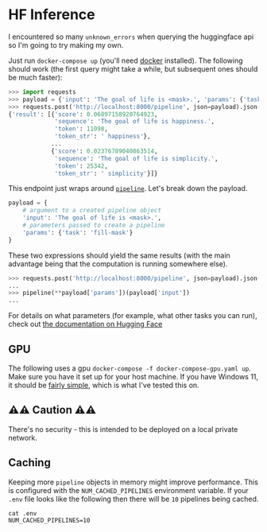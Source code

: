 # HF Inference
I encountered so many `unknown_errors` when querying the huggingface api so I'm going to try making my own.

Just run `docker-compose up` (you'll need [docker](https://www.docker.com/products/docker-desktop) installed).
The following should work (the first query might take a while, but subsequent ones should be much faster):
```python
>>> import requests
>>> payload = {'input': 'The goal of life is <mask>.', 'params': {'task': 'fill-mask'}}
>>> requests.post('http://localhost:8000/pipeline', json=payload).json()
{'result': [{'score': 0.06897158920764923,
             'sequence': 'The goal of life is happiness.',
             'token': 11098,
             'token_str': ' happiness'},
            ...
            {'score': 0.02376789040863514,
             'sequence': 'The goal of life is simplicity.',
             'token': 25342,
             'token_str': ' simplicity'}]}
```

This endpoint just wraps around [`pipeline`](https://huggingface.co/docs/transformers/v4.16.2/en/main_classes/pipelines#transformers.pipeline).
Let's break down the payload.
```python
payload = {
    # argument to a created pipeline object
    'input': 'The goal of life is <mask>.', 
    # parameters passed to create a pipeline
    'params': {'task': 'fill-mask'}
}
```
These two expressions should yield the same results (with the main advantage being that the computation is running somewhere else).
```python
>>> requests.post('http://localhost:8000/pipeline', json=payload).json()['result']
...
>>> pipeline(**payload['params'])(payload['input'])
...
```
For details on what parameters (for example, what other tasks you can run), check out [the documentation on Hugging Face](https://huggingface.co/docs/transformers/v4.16.2/en/main_classes/pipelines#transformers.pipeline.task)


## GPU
The following uses a gpu `docker-compose -f docker-compose-gpu.yaml up`.
Make sure you have it set up for your host machine.
If you have Windows 11, it should be [fairly simple](https://www.docker.com/blog/wsl-2-gpu-support-for-docker-desktop-on-nvidia-gpus/), which is what I've tested this on.


## ⚠️⚠️ Caution ⚠️⚠️
There's no security - this is intended to be deployed on a local private network.

## Caching
Keeping more `pipeline` objects in memory might improve performance.
This is configured with the `NUM_CACHED_PIPELINES` environment variable.
If your `.env` file looks like the following then there will be `10` pipelines being cached.
```
cat .env
NUM_CACHED_PIPELINES=10
```
